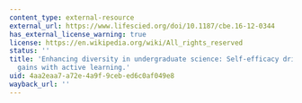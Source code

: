```yaml
---
content_type: external-resource
external_url: https://www.lifescied.org/doi/10.1187/cbe.16-12-0344
has_external_license_warning: true
license: https://en.wikipedia.org/wiki/All_rights_reserved
status: ''
title: 'Enhancing diversity in undergraduate science: Self-efficacy drives performance
  gains with active learning.'
uid: 4aa2eaa7-a72e-4a9f-9ceb-ed6c0af049e8
wayback_url: ''
---
```

